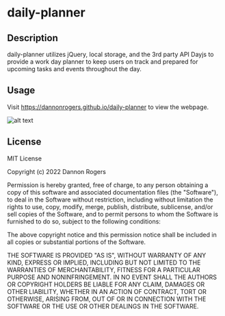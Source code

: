 # daily-planner

## Description
daily-planner utilizes jQuery, local storage, and the 3rd party API Dayjs to provide a work day planner to keep users on track and prepared for upcoming tasks and events throughout the day. 

## Usage
Visit <a href=https://dannonrogers.github.io/daily-planner>https://dannonrogers.github.io/daily-planner</a> to view the webpage. 

![alt text](/daily-planner/Assets/images/daily-planner.png)

## License
MIT License

Copyright (c) 2022 Dannon Rogers

Permission is hereby granted, free of charge, to any person obtaining a copy
of this software and associated documentation files (the "Software"), to deal
in the Software without restriction, including without limitation the rights
to use, copy, modify, merge, publish, distribute, sublicense, and/or sell
copies of the Software, and to permit persons to whom the Software is
furnished to do so, subject to the following conditions:

The above copyright notice and this permission notice shall be included in all
copies or substantial portions of the Software.

THE SOFTWARE IS PROVIDED "AS IS", WITHOUT WARRANTY OF ANY KIND, EXPRESS OR
IMPLIED, INCLUDING BUT NOT LIMITED TO THE WARRANTIES OF MERCHANTABILITY,
FITNESS FOR A PARTICULAR PURPOSE AND NONINFRINGEMENT. IN NO EVENT SHALL THE
AUTHORS OR COPYRIGHT HOLDERS BE LIABLE FOR ANY CLAIM, DAMAGES OR OTHER
LIABILITY, WHETHER IN AN ACTION OF CONTRACT, TORT OR OTHERWISE, ARISING FROM,
OUT OF OR IN CONNECTION WITH THE SOFTWARE OR THE USE OR OTHER DEALINGS IN THE
SOFTWARE.